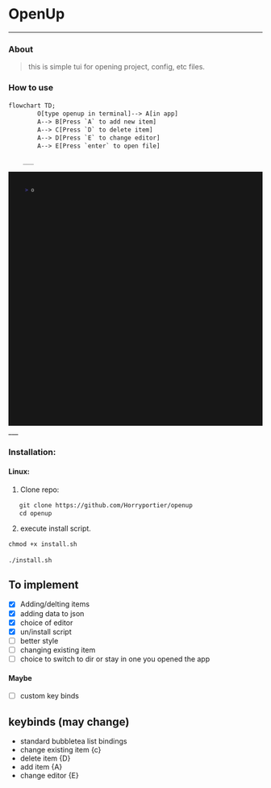 # OpenUp
___

### About
> this is simple tui for opening project, config, etc files.

### How to use

```mermaid
flowchart TD;
        O[type openup in terminal]--> A[in app]
        A--> B[Press `A` to add new item]
        A--> C[Press `D` to delete item]
        A--> D[Press `E` to change editor]
        A--> E[Press `enter` to open file]
```
        ___
![](./v1/openupvid.gif)
        ___

### Installation:

#### Linux:

1. Clone repo:
```
   git clone https://github.com/Horryportier/openup
   cd openup
```
2. execute install script.
```
chmod +x install.sh

./install.sh
```



## To implement
- [x] Adding/delting items
- [x] adding data to json
- [x] choice of editor
- [x] un/install script
- [ ] better style
- [ ] changing existing item
- [ ] choice to switch to dir or stay in one you opened the app

#### Maybe
- [ ] custom key binds

## keybinds (may change)

- standard bubbletea list bindings
- change existing item {c}
- delete item {D}
- add item {A}
- change editor {E}

